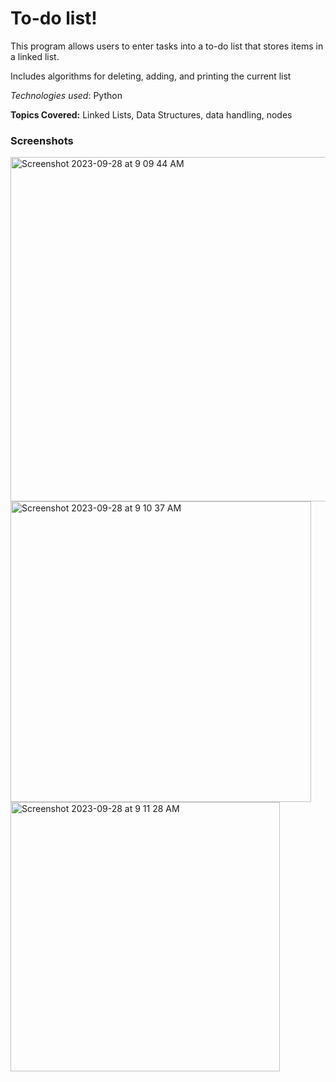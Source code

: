 # To-do list!
This program allows users to enter tasks into a to-do list that stores items in a linked list.

Includes algorithms for deleting, adding, and printing the current list

_Technologies used_: Python

**Topics Covered:** Linked Lists, Data Structures, data handling, nodes

### Screenshots
<img width="551" alt="Screenshot 2023-09-28 at 9 09 44 AM" src="https://github.com/ZainabM872/to-do-list/assets/86388432/32d70e8c-c447-4c6b-9957-d76fe001ea7c">

<img width="481" alt="Screenshot 2023-09-28 at 9 10 37 AM" src="https://github.com/ZainabM872/to-do-list/assets/86388432/0461b9ca-85fa-4cb1-84c2-33ffde21798d">

<img width="431" alt="Screenshot 2023-09-28 at 9 11 28 AM" src="https://github.com/ZainabM872/to-do-list/assets/86388432/30664f37-82d5-464b-a310-d17ed7ad4418">
